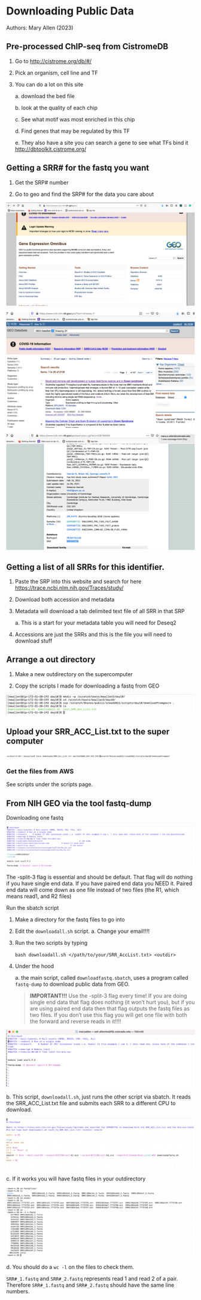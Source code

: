 # Downloading Public Data

Authors: Mary Allen (2023)

## Pre-processed ChIP-seq from CistromeDB 

1. Go to http://cistrome.org/db/#/

2. Pick an organism, cell line and TF

3. You can do a lot on this site

   a. download the bed file

   b. look at the quality of each chip

   c. See what motif was most enriched in this chip

   d. Find genes that may be regulated by this TF

   e. They also have a site you can search a gene to see what TFs bind it
http://dbtoolkit.cistrome.org/

## Getting a SRR# for the fastq you want

1. Get the SRP# number 

2. Go to geo and find the SRP# for the data you care about

![SRP download B](md_images/downloading_data_image3.png)

![SRP download A](md_images/downloading_data_image2.png)

![SRP download B](md_images/downloading_data_image5.png)



## Getting a list of all SRRs for this identifier.

1. Paste the SRP into this website and search for here https://trace.ncbi.nlm.nih.gov/Traces/study/

2. Download both accession and metadata

3. Metadata will download a tab delimited text file of all SRR in that SRP

   a. This is a start for your metadata table you will need for Deseq2

4. Accessions are just the SRRs and this is the file you will need to download stuff

## Arrange a out directory

1. Make a new outdirectory on the supercomputer

2. Copy the scripts I made for downloading a fastq from GEO

![SRP download C](md_images/downloading_data_image4.png)

## Upload your SRR_ACC_List.txt to the super computer

![SRP Acc List](md_images/downloading_data_image7.png)


### Get the files from AWS

See scripts under the scripts page. 

## From NIH GEO via the tool fastq-dump

Downloading one fastq

![NCBI download](md_images/downloading_data_image1.png)

The -split-3 flag is essential and should be default. That flag will do nothing if you have single end data. If you have paired end data you NEED it. Paired end data will come down as one file instead of two files (the R1, which means read1, and R2 files) 

Run the sbatch script 
1. Make a directory for the fastq files to go into
2. Edit the `downloadall.sh` script. 
   a. Change your email!!!!
3. Run the two scripts by typing 

   `bash downloadall.sh </path/to/your/SRR_AccList.txt> <outdir>`

4. Under the hood 

   a. the main script, called `downloadfastq.sbatch`, uses a program called `fastq-dump` to download public data from GEO. 

   > **IMPORTANT!!!** Use the -split-3 flag every time! If you are doing single end data that flag does nothing (it won’t hurt you), but if you are using paired end data then that flag outputs the fastq files as two files. If you don’t use this flag you will get one file with both the forward and reverse reads in it!!!!

![Fastq-dump](md_images/downloading_data_image9.png)


   b. This script, `downloadall.sh`, just runs the other script via sbatch. It reads the SRR_ACC_List.txt file and submits each SRR to a different CPU to download. 

![SRP download C](md_images/downloading_data_image8.png)


   c. If it works you will have fastq files in your outdirectory

![SRP download C](md_images/downloading_data_image10.png)


   d. You should do a `wc -l` on the files to check them. 

`SRR#_1.fastq` and `SRR#_2.fastq` represents read 1 and read 2 of a pair. Therefore `SRR#_1.fastq` and `SRR#_2.fastq` should have the same line numbers. 


